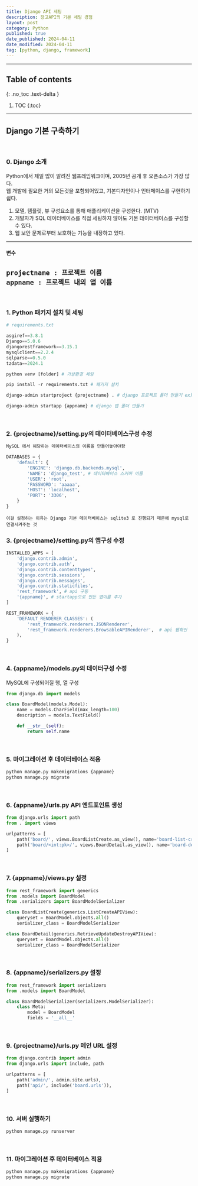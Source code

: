 ```yaml
---
title: Django API 세팅
description: 장고API의 기본 세팅 경험
layout: post
category: Python
published: true
date_published: 2024-04-11
date_modified: 2024-04-11
tag: [python, django, framework]
---
```

---
## Table of contents
{: .no_toc .text-delta }

1. TOC
{:toc}
---

<!-- 글의 제목은 ##
    나머지 큰 제목은 ###
    이후 나머지는 4개이상 -->

## Django 기본 구축하기
<br>

### 0. Django 소개
Python에서 제일 많이 알려진 웹프레임워크이며, 2005년 공개 후 오픈소스가 가장 많다.<br>
웹 개발에 필요한 거의 모든것을 포함되어있고, 기본디자인이나 인터페이스를 구현하기 쉽다.
1. 모델, 템플릿, 뷰 구성요소를 통해 애플리케이션을 구성한다. (MTV)
2. 개발자가 SQL 데이터베이스를 직접 세팅하지 않아도 기본 데이터베이스를 구성할 수 있다.
3. 웹 보안 문제로부터 보호하는 기능을 내장하고 있다.

---
#### 변수
`projectname : 프로젝트 이름`<br>
`appname : 프로젝트 내의 앱 이름`
---
<br>

### 1. Python 패키지 설치 및 세팅
```python
# requirements.txt

asgiref==3.8.1
Django==5.0.6
djangorestframework==3.15.1
mysqlclient==2.2.4
sqlparse==0.5.0
tzdata==2024.1
```

```python
python venv [folder] # 가상환경 세팅

pip install -r requirements.txt # 패키지 설치

django-admin startproject {projectname} . # django 프로젝트 폴더 만들기 ex) config

django-admin startapp {appname} # django 앱 폴더 만들기
```
<br>

### 2. {projectname}/setting.py의 데이터베이스구성 수정
```python
MySQL 에서 해당하는 데이터베이스의 이름을 만들어놓아야함

DATABASES = {
    'default': {
        'ENGINE': 'django.db.backends.mysql',
        'NAME': 'django_test', # 데이터베이스 스키마 이름
        'USER': 'root',
        'PASSWORD': 'aaaaa',
        'HOST': 'localhost',
        'PORT': '3306',
    }
}
```

`이걸 설정하는 이유는 Django 기본 데이터베이스는 sqlite3 로 진행되기 때문에 mysql로 연결시켜주는 것`
<br>

### 3. {projectname}/setting.py의 앱구성 수정
```python
INSTALLED_APPS = [
    'django.contrib.admin',
    'django.contrib.auth',
    'django.contrib.contenttypes',
    'django.contrib.sessions',
    'django.contrib.messages',
    'django.contrib.staticfiles',
    'rest_framework', # api 구동
    '{appname}', # startapp으로 만든 앱이름 추가
]

REST_FRAMEWORK = {
    'DEFAULT_RENDERER_CLASSES': (
        'rest_framework.renderers.JSONRenderer',
        'rest_framework.renderers.BrowsableAPIRenderer',  # api 웹확인
    ),
}
```
<br>

### 4. {appname}/models.py의 데이터구성 수정
MySQL에 구성되어질 행, 열 구성

```python
from django.db import models

class BoardModel(models.Model):
    name = models.CharField(max_length=100)
    description = models.TextField()

    def __str__(self):
        return self.name
```
<br>

### 5. 마이그레이션 후 데이터베이스 적용
```python
python manage.py makemigrations {appname}
python manage.py migrate
```
<br>

### 6. {appname}/urls.py API 엔드포인트 생성
```python 
from django.urls import path
from . import views

urlpatterns = [
    path('board/', views.BoardListCreate.as_view(), name='board-list-create'),
    path('board/<int:pk>/', views.BoardDetail.as_view(), name='board-detail'),
]
```
<br>

### 7. {appname}/views.py 설정
```python 
from rest_framework import generics
from .models import BoardModel
from .serializers import BoardModelSerializer

class BoardListCreate(generics.ListCreateAPIView):
    queryset = BoardModel.objects.all()
    serializer_class = BoardModelSerializer

class BoardDetail(generics.RetrieveUpdateDestroyAPIView):
    queryset = BoardModel.objects.all()
    serializer_class = BoardModelSerializer
```
<br>

### 8. {appname}/serializers.py 설정
```python 
from rest_framework import serializers
from .models import BoardModel

class BoardModelSerializer(serializers.ModelSerializer):
    class Meta:
        model = BoardModel
        fields = '__all__'
```
<br>

### 9. {projectname}/urls.py 메인 URL 설정
```python 
from django.contrib import admin
from django.urls import include, path

urlpatterns = [
    path('admin/', admin.site.urls),
    path('api/', include('board.urls')),
]
```
<br>

### 10. 서버 실행하기
```python 
python manage.py runserver
```
<br>

### 11. 마이그레이션 후 데이터베이스 적용
```python
python manage.py makemigrations {appname}
python manage.py migrate
```